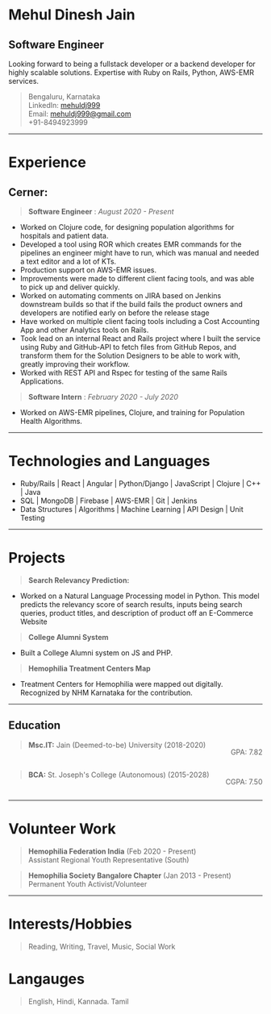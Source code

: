  **Mehul Dinesh Jain**
=======================
Software Engineer
-----------------------

Looking forward to being a fullstack developer or a backend developer for highly scalable solutions. Expertise with Ruby on Rails, Python, AWS-EMR services.


>Bengaluru, Karnataka<br>
LinkedIn: [mehuldj999](https://www.linkedin.com/in/mehuldjain/ "LinkedIn") <br>
Email: mehuldj999@gmail.com <br>
+91-8494923999

-------------------     ----------------------------

# Experience #


## **Cerner**:

>**Software Engineer**
: *August 2020 - Present* <br>
* Worked on Clojure code, for designing population algorithms for hospitals and patient data. 
* Developed a tool using ROR which creates EMR commands for the pipelines an engineer might have to run, which was manual and needed a text editor and a lot of KTs.
* Production support on AWS-EMR issues.
* Improvements were made to different client facing tools, and was able to pick up and deliver quickly.
* Worked on automating comments on JIRA based on Jenkins downstream builds so that if the build fails the product owners and developers are notified early on before the release stage
* Have worked on multiple client facing tools including a Cost Accounting App and other Analytics tools on Rails.
* Took lead on an internal React and Rails project where I built the service using Ruby and GitHub-API to fetch files from GitHub Repos, and transform them for the Solution Designers to be able to work with, greatly improving their workflow.
* Worked with REST API and Rspec for testing of the same Rails Applications.

>**Software Intern**
: *February 2020 - July 2020* <br>
* Worked on AWS-EMR pipelines, Clojure, and training for Population Health Algorithms.
>
--------- ---------------

# Technologies and Languages #
* Ruby/Rails | React | Angular | Python/Django | JavaScript | Clojure | C++ | Java 
* SQL | MongoDB | Firebase | AWS-EMR | Git | Jenkins
* Data Structures | Algorithms | Machine Learning | API Design | Unit Testing  
--------- ---------------

# Projects #

> **Search Relevancy Prediction:** <br>
* Worked on a Natural Language Processing model in Python. This model predicts the relevancy score of search results, inputs being search queries, product titles, and description of product off an E-Commerce Website

>**College Alumni System** <br>
 * Built a College Alumni system on JS and PHP.

 >**Hemophilia Treatment Centers Map** <br>
  * Treatment Centers for Hemophilia were mapped out digitally. Recognized by
NHM Karnataka for the contribution.

 --------- ---------------
 
 Education
---------

><div>
> <strong>Msc.IT:</strong> Jain (Deemed-to-be) University (2018-2020)<p style="float:right;">GPA: 7.82 </p> <br>
<div style="clear: both;"></div> </div>

><div>
> <strong>BCA:</strong> St. Joseph's College (Autonomous) (2015-2028) <p style="float:right;">CGPA: 7.50 </p> <br>
<div style="clear: both;"></div> </div>

-------------------     ----------------------------

# Volunteer Work #
> **Hemophilia Federation India** (Feb 2020 - Present) <br>
> Assistant Regional Youth Representative (South)

> **Hemophilia Society Bangalore Chapter** (Jan 2013 - Present) <br>
> Permanent Youth Activist/Volunteer  
----------------------------------------
# Interests/Hobbies #
> Reading, Writing, Travel, Music, Social Work

# Langauges #
> English, Hindi, Kannada. Tamil

